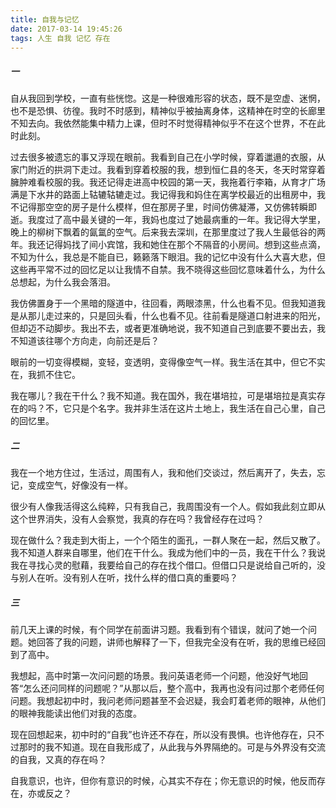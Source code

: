 ```yaml
---
title: 自我与记忆
date: 2017-03-14 19:45:26
tags: 人生 自我 记忆 存在
---
```


##### 一

自从我回到学校，一直有些恍惚。这是一种很难形容的状态，既不是空虚、迷惘，也不是恐惧、彷徨。我时不时感到，精神似乎被抽离身体，这精神在时空的长廊里不知去向。我依然能集中精力上课，但时不时觉得精神似乎不在这个世界，不在此时此刻。

过去很多被遗忘的事又浮现在眼前。我看到自己在小学时候，穿着邋遢的衣服，从家门附近的拱洞下走过。我看到穿着校服的我，想到恒仁县的冬天，冬天时常穿着臃肿难看校服的我。我还记得走进高中校园的第一天，我拖着行李箱，从育才广场满是下水井的路面上轱辘轱辘走过。我记得我和妈住在离学校最近的出租房中，我不记得那空空的房子是什么模样，但在那房子里，时间仿佛凝滞，又仿佛转瞬即逝。我度过了高中最关键的一年，我妈也度过了她最病重的一年。我记得大学里，晚上的柳树下飘着的氤氲的空气。后来我去深圳，在那里度过了我人生最低谷的两年。我还记得妈找了间小宾馆，我和她住在那个不隔音的小房间。想到这些点滴，不知为什么，我总是不能自已，籁籁落下眼泪。我的记忆中没有什么大喜大悲，但这些再平常不过的回忆足以让我情不自禁。我不晓得这些回忆意味着什么，为什么总想起，为什么我会落泪。

我仿佛置身于一个黑暗的隧道中，往回看，两眼漆黑，什么也看不见。但我知道我是从那儿走过来的，只是回头看，什么也看不见。往前看是隧道口射进来的阳光，但却迈不动脚步。我出不去，或者更准确地说，我不知道自己到底要不要出去，我不知道该往哪个方向走，向前还是后？

眼前的一切变得模糊，变轻，变透明，变得像空气一样。我生活在其中，但它不实在，我抓不住它。

我在哪儿？我在干什么？我不知道。我在国外，我在堪培拉，可是堪培拉是真实存在的吗？不，它只是个名字。我并非生活在这片土地上，我生活在自己心里，自己的回忆里。

##### 二

我在一个地方住过，生活过，周围有人，我和他们交谈过，然后离开了，失去，忘记，变成空气，好像没有一样。

很少有人像我活得这么纯粹，只有我自己，我周围没有一个人。假如我此刻立即从这个世界消失，没有人会察觉，我真的存在吗？我曾经存在过吗？

现在做什么？我走到大街上，一个个陌生的面孔，一群人聚在一起，然后又散了。我不知道人群来自哪里，他们在干什么。我成为他们中的一员，我在干什么？我说我在寻找心灵的慰藉，我要给自己的存在找个借口。但借口只是说给自己听的，没与别人在听。没有别人在听，找什么样的借口真的重要吗？

##### 三

前几天上课的时候，有个同学在前面讲习题。我看到有个错误，就问了她一个问题。她回答了我的问题，讲师也解释了一下，但我完全没有在听，我的思维已经回到了高中。

我想起，高中时第一次问问题的场景。我问英语老师一个问题，他没好气地回答“怎么还问同样的问题呢？”从那以后，整个高中，我再也没有问过那个老师任何问题。我想起初中时，我问老师问题甚至不会迟疑，我会盯着老师的眼神，从他们的眼神我能读出他们对我的态度。

现在回想起来，初中时的“自我”也许还不存在，所以没有畏惧。也许他存在，只不过那时的我不知道。现在自我形成了，从此我与外界隔绝的。可是与外界没有交流的自我，又真的存在吗？

自我意识，也许，但你有意识的时候，心其实不存在；你无意识的时候，他反而存在，亦或反之？
